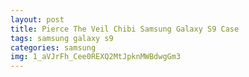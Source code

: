 ```yaml
---
layout: post
title: Pierce The Veil Chibi Samsung Galaxy S9 Case
tags: samsung galaxy s9
categories: samsung
img: 1_aVJrFh_Cee0REXQ2MtJpknMWBdwgGm3
---
```

